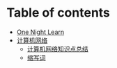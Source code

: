 # Table of contents

* [One Night Learn](README.md)
* [计算机网络](computer-network/README.md)
    * [计算机网络知识点总结](computer-network/1-overview.md)
    * [缩写词](computer-network/2-abbreviation.md)

